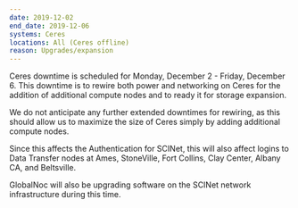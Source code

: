 ```yaml
---
date: 2019-12-02
end_date: 2019-12-06
systems: Ceres
locations: All (Ceres offline)
reason: Upgrades/expansion
---
```


Ceres downtime is scheduled for Monday, December 2 - Friday, December 6. This downtime is to rewire both power and networking on Ceres for the addition of additional compute nodes and to ready it for storage expansion. 

We do not anticipate any further extended downtimes for rewiring, as this should allow us to maximize the size of Ceres simply by adding additional compute nodes.

Since this affects the Authentication for SCINet, this will also affect logins to Data Transfer nodes at Ames, StoneVille, Fort Collins, Clay Center, Albany CA, and Beltsville.

GlobalNoc will also be upgrading software on the SCINet network infrastructure during this time.